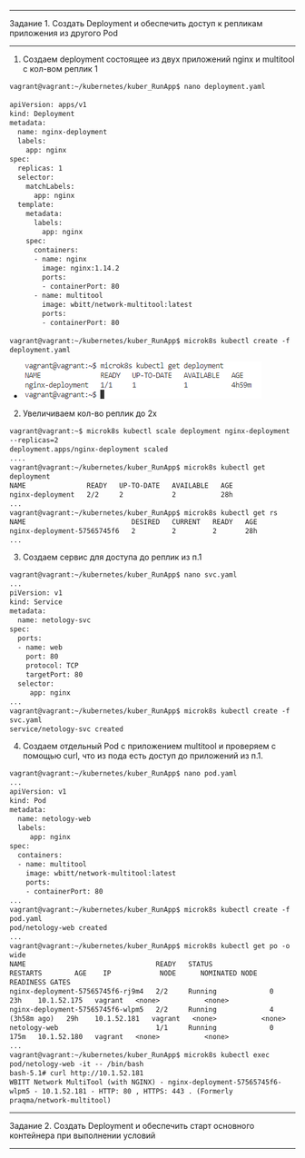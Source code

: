 ***
Задание 1. Создать Deployment и обеспечить доступ к репликам приложения из другого Pod
***
1. Создаем deployment состоящее из двух приложений nginx и multitool c кол-вом реплик 1
```
vagrant@vagrant:~/kubernetes/kuber_RunApp$ nano deployment.yaml

apiVersion: apps/v1
kind: Deployment
metadata:
  name: nginx-deployment
  labels:
    app: nginx
spec:
  replicas: 1
  selector:
    matchLabels:
      app: nginx
  template:
    metadata:
      labels:
        app: nginx
    spec:
      containers:
      - name: nginx
        image: nginx:1.14.2
        ports:
        - containerPort: 80
      - name: multitool
        image: wbitt/network-multitool:latest
        ports:
        - containerPort: 80

vagrant@vagrant:~/kubernetes/kuber_RunApp$ microk8s kubectl create -f deployment.yaml

```
* ![task-7-1](https://github.com/Atlipoka/devops_netology/blob/main/Microservices/lecture7-1.png)

2. Увеличиваем кол-во реплик до 2х

```
vagrant@vagrant:~$ microk8s kubectl scale deployment nginx-deployment --replicas=2
deployment.apps/nginx-deployment scaled
....
vagrant@vagrant:~/kubernetes/kuber_RunApp$ microk8s kubectl get deployment
NAME               READY   UP-TO-DATE   AVAILABLE   AGE
nginx-deployment   2/2     2            2           28h
...
vagrant@vagrant:~/kubernetes/kuber_RunApp$ microk8s kubectl get rs
NAME                          DESIRED   CURRENT   READY   AGE
nginx-deployment-57565745f6   2         2         2       28h
...
```
3. Создаем сервис для доступа до реплик из п.1
```
vagrant@vagrant:~/kubernetes/kuber_RunApp$ nano svc.yaml
...
piVersion: v1
kind: Service
metadata:
  name: netology-svc
spec:
  ports:
  - name: web
    port: 80
    protocol: TCP
    targetPort: 80
  selector:
     app: nginx
...
vagrant@vagrant:~/kubernetes/kuber_RunApp$ microk8s kubectl create -f svc.yaml
service/netology-svc created
```
4. Создаем отдельный Pod с приложением multitool и проверяем с помощью curl, что из пода есть доступ до приложений из п.1.
```
vagrant@vagrant:~/kubernetes/kuber_RunApp$ nano pod.yaml
...
apiVersion: v1
kind: Pod
metadata:
  name: netology-web
  labels:
     app: nginx
spec:
  containers:
  - name: multitool
    image: wbitt/network-multitool:latest
    ports:
    - containerPort: 80
...
vagrant@vagrant:~/kubernetes/kuber_RunApp$ microk8s kubectl create -f pod.yaml
pod/netology-web created
...
vagrant@vagrant:~/kubernetes/kuber_RunApp$ microk8s kubectl get po -o wide
NAME                                READY   STATUS              RESTARTS        AGE    IP            NODE      NOMINATED NODE   READINESS GATES
nginx-deployment-57565745f6-rj9m4   2/2     Running             0               23h    10.1.52.175   vagrant   <none>           <none>
nginx-deployment-57565745f6-wlpm5   2/2     Running             4 (3h58m ago)   29h    10.1.52.181   vagrant   <none>           <none>
netology-web                        1/1     Running             0               175m   10.1.52.180   vagrant   <none>           <none>
...
vagrant@vagrant:~/kubernetes/kuber_RunApp$ microk8s kubectl exec pod/netology-web -it -- /bin/bash
bash-5.1# curl http://10.1.52.181
WBITT Network MultiTool (with NGINX) - nginx-deployment-57565745f6-wlpm5 - 10.1.52.181 - HTTP: 80 , HTTPS: 443 . (Formerly praqma/network-multitool)
```
***
Задание 2. Создать Deployment и обеспечить старт основного контейнера при выполнении условий
***

